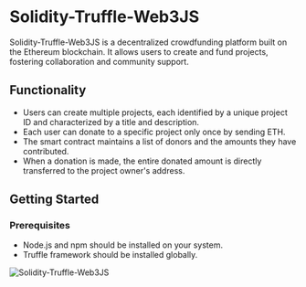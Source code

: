 # Solidity-Truffle-Web3JS

Solidity-Truffle-Web3JS is a decentralized crowdfunding platform built on the Ethereum blockchain. It allows users to create and fund projects, fostering collaboration and community support.

## Functionality

- Users can create multiple projects, each identified by a unique project ID and characterized by a title and description.
- Each user can donate to a specific project only once by sending ETH.
- The smart contract maintains a list of donors and the amounts they have contributed.
- When a donation is made, the entire donated amount is directly transferred to the project owner's address.

## Getting Started

### Prerequisites

- Node.js and npm should be installed on your system.
- Truffle framework should be installed globally.


![Solidity-Truffle-Web3JS](https://example.com/path/to/icon.png)
